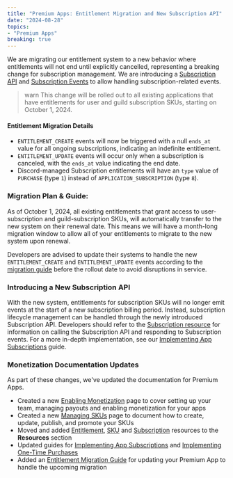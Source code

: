 ```yaml
---
title: "Premium Apps: Entitlement Migration and New Subscription API"
date: "2024-08-28"
topics:
- "Premium Apps"
breaking: true
---
```


We are migrating our entitlement system to a new behavior where entitlements will not end until explicitly cancelled, representing a breaking change for subscription management. We are introducing a [Subscription API](#DOCS_RESOURCES_SUBSCRIPTION) and [Subscription Events](#DOCS_TOPICS_GATEWAY_EVENTS/subscriptions) to allow handling subscription-related events.

> warn
> This change will be rolled out to all existing applications that have entitlements for user and guild subscription SKUs, starting on October 1, 2024.

#### Entitlement Migration Details
- `ENTITLEMENT_CREATE` events will now be triggered with a null `ends_at` value for all ongoing subscriptions, indicating an indefinite entitlement.
- `ENTITLEMENT_UPDATE` events will occur only when a subscription is canceled, with the `ends_at` value indicating the end date.
- Discord-managed Subscription entitlements will have an `type` value of `PURCHASE` (type `1`) instead of `APPLICATION_SUBSCRIPTION` (type `8`).

### Migration Plan & Guide:
As of October 1, 2024, all existing entitlements that grant access to user-subscription and guild-subscription SKUs, will automatically transfer to the new system on their renewal date. This means we will have a month-long migration window to allow all of your entitlements to migrate to the new system upon renewal.

Developers are advised to update their systems to handle the new `ENTITLEMENT_CREATE` and `ENTITLEMENT_UPDATE` events according to the [migration guide](#DOCS_CHANGE_LOG/subscription-entitlement-migration-guide) before the rollout date to avoid disruptions in service.

### Introducing a New Subscription API
With the new system, entitlements for subscription SKUs will no longer emit events at the start of a new subscription billing period. Instead, subscription lifecycle management can be handled through the newly introduced Subscription API.
Developers should refer to the [Subscription resource](#DOCS_RESOURCES_SUBSCRIPTION) for information on calling the Subscription API and responding to Subscription events. For a more in-depth implementation, see our [Implementing App Subscriptions](#DOCS_MONETIZATION_IMPLEMENTING_APP_SUBSCRIPTIONS) guide.

### Monetization Documentation Updates
As part of these changes, we've updated the documentation for Premium Apps. 
- Created a new [Enabling Monetization](#DOCS_MONETIZATION_ENABLING_MONETIZATION) page to cover setting up your team, managing payouts and enabling monetization for your apps
- Created a new [Managing SKUs](#DOCS_MONETIZATION_MANAGING_SKUS/creating-a-sku) page to document how to create, update, publish, and promote your SKUs
- Moved and added [Entitlement](#DOCS_RESOURCES_ENTITLEMENT), [SKU](#DOCS_RESOURCES_SKU) and [Subscription](#DOCS_RESOURCES_SUBSCRIPTION) resources to the **Resources** section
- Updated guides for [Implementing App Subscriptions](#DOCS_MONETIZATION_IMPLEMENTING_APP_SUBSCRIPTIONS) and [Implementing One-Time Purchases](#DOCS_MONETIZATION_IMPLEMENTING_ONE-TIME_PURCHASES)
- Added an [Entitlement Migration Guide](#DOCS_CHANGE_LOG/subscription-entitlement-migration-guide) for updating your Premium App to handle the upcoming migration